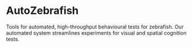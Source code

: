 # AutoZebrafish
Tools for automated, high-throughput behavioural tests for zebrafish. Our automated system streamlines experiments for visual and spatial cognition tests.
